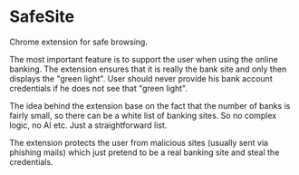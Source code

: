 # SafeSite
Chrome extension for safe browsing.

The most important feature is to support the user when using the online banking. 
The extension ensures that it is really the bank site and only then displays the "green light".
User should never provide his bank account credentials if he does not see that "green light".

The idea behind the extension base on the fact that the number of banks is fairly small, so there can be a white list of banking sites. So no complex logic, no AI etc. Just a straightforward list. 

The extension protects the user from malicious sites (usually sent via phishing mails) which just pretend to be a real banking site and steal the credentials.

